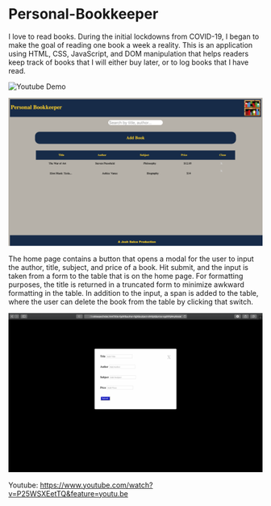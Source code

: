 # Personal-Bookkeeper

I love to read books. During the initial lockdowns from COVID-19, I began to make the goal of reading one book a week a reality. This is an application using HTML, CSS, JavaScript, and DOM manipulation that helps readers keep track of books that I will either buy later, or to log books that I have read.

![Youtube Demo](https://www.youtube.com/watch?v=P25WSXEetTQ&feature=youtu.be)



![alt text](https://github.com/joshsalce/Personal-Bookkeeper/blob/main/Home.png)

The home page contains a button that opens a modal for the user to input the author, title, subject, and price of a book. Hit submit, and the input is taken from a form to the table that is on the home page. For formatting purposes, the title is returned in a truncated form to minimize awkward formatting in the table. In addition to the input, a span is added to the table, where the user can delete the book from the table by clicking that switch.

![alt text](https://github.com/joshsalce/Personal-Bookkeeper/blob/main/Modal.png)

Youtube: https://www.youtube.com/watch?v=P25WSXEetTQ&feature=youtu.be 
